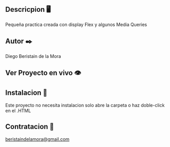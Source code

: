 ## Descricpion 🖥️

Pequeña practica creada con display Flex y algunos Media Queries

## Autor ✒️

Diego Beristain de la Mora

## Ver Proyecto en vivo 👁️


## Instalacion 🔌

Este proyecto no necesita instalacion solo abre la carpeta o haz doble-click en el .HTML

## Contratacion 📧

beristaindelamora@gmail.com
